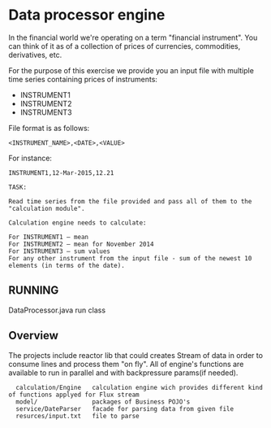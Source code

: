 Data processor engine
=============================
In the financial world we're operating on a term "financial instrument". You can think of it as of a collection of prices of currencies, commodities, derivatives, etc.

For the purpose of this exercise we provide you an input file with multiple time series containing prices of instruments:

-	INSTRUMENT1
-	INSTRUMENT2
-	INSTRUMENT3

File format is as follows:
```
<INSTRUMENT_NAME>,<DATE>,<VALUE>
```
For instance:

`INSTRUMENT1,12-Mar-2015,12.21`
```
TASK:

Read time series from the file provided and pass all of them to the "calculation module".

Calculation engine needs to calculate:

For INSTRUMENT1 – mean
For INSTRUMENT2 – mean for November 2014
For INSTRUMENT3 – sum values
For any other instrument from the input file - sum of the newest 10 elements (in terms of the date).
```
RUNNING
------------

DataProcessor.java run class      


Overview
------------
The projects include reactor lib that could creates Stream of data in order to consume lines and process them "on fly".
All of engine's functions are available to run in parallel and with backpressure params(if needed).

      calculation/Engine   calculation engine wich provides different kind of functions applyed for Flux stream
      model/               packages of Business POJO's
      service/DateParser   facade for parsing data from given file
      resurces/input.txt   file to parse
